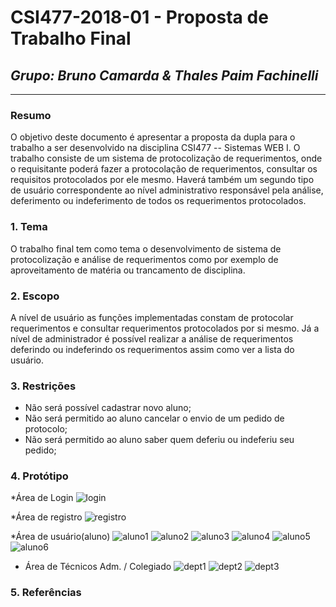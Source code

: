 # **CSI477-2018-01 - Proposta de Trabalho Final**
## *Grupo: Bruno Camarda & Thales Paim Fachinelli*

--------------

<!-- Descrever um resumo sobre o trabalho. -->

### Resumo
O objetivo deste documento é apresentar a proposta da dupla para o trabalho a ser desenvolvido na disciplina CSI477 -- Sistemas WEB I. O trabalho consiste de um sistema de protocolização de requerimentos, onde o requisitante poderá fazer a protocolação de requerimentos, consultar os requisitos protocolados por ele mesmo. Haverá também um segundo tipo de usuário correspondente ao nível administrativo responsável pela análise, deferimento ou indeferimento de todos os requerimentos protocolados.

<!-- Apresentar o tema. -->
### 1. Tema

  O trabalho final tem como tema o desenvolvimento de sistema de protocolização e análise de requerimentos como por exemplo de aproveitamento de matéria ou trancamento de disciplina.

<!-- Descrever e limitar o escopo da aplicação. -->
### 2. Escopo

  A nível de usuário as funções implementadas constam de protocolar requerimentos e consultar requerimentos protocolados por si mesmo. Já a nível de administrador é possível realizar a análise de requerimentos deferindo ou indeferindo os requerimentos assim como ver a lista do usuário.

<!-- Apresentar restrições de funcionalidades e de escopo. -->
### 3. Restrições

  * Não será possível cadastrar novo aluno; 
  * Não será permitido ao aluno cancelar o envio de um pedido de protocolo; 
  * Não será permitido ao aluno saber quem deferiu ou indeferiu seu pedido;


<!-- Construir alguns protótipos para a aplicação, disponibilizá-los no Github e descrever o que foi considerado. //-->
### 4. Protótipo
 *Área de Login
![login](https://github.com/UFOP-CSI477/2018-01-trabalho-final-protocolizacao-de-requerimentos-colegiado/blob/master/images/login.png)

*Área de registro
![registro](https://github.com/UFOP-CSI477/2018-01-trabalho-final-protocolizacao-de-requerimentos-colegiado/blob/master/images/registro.png)

*Área de usuário(aluno)
![aluno1](https://github.com/UFOP-CSI477/2018-01-trabalho-final-protocolizacao-de-requerimentos-colegiado/blob/master/images/homeusuariomenu.png)
![aluno2](https://github.com/UFOP-CSI477/2018-01-trabalho-final-protocolizacao-de-requerimentos-colegiado/blob/master/images/fazersolicitacao.png)
![aluno3](https://github.com/UFOP-CSI477/2018-01-trabalho-final-protocolizacao-de-requerimentos-colegiado/blob/master/images/aproveitamento.png)
![aluno4](https://github.com/UFOP-CSI477/2018-01-trabalho-final-protocolizacao-de-requerimentos-colegiado/blob/master/images/quebrarequisito.png)
![aluno5](https://github.com/UFOP-CSI477/2018-01-trabalho-final-protocolizacao-de-requerimentos-colegiado/blob/master/images/trancamentomatricula.png)
![aluno6](https://github.com/UFOP-CSI477/2018-01-trabalho-final-protocolizacao-de-requerimentos-colegiado/blob/master/images/solicitacoesusuariob.jpeg)

* Área de Técnicos Adm. / Colegiado
![dept1](https://github.com/UFOP-CSI477/2018-01-trabalho-final-protocolizacao-de-requerimentos-colegiado/blob/master/images/admin.png)
![dept2](https://github.com/UFOP-CSI477/2018-01-trabalho-final-protocolizacao-de-requerimentos-colegiado/blob/master/images/analise.png)
![dept3](https://github.com/UFOP-CSI477/2018-01-trabalho-final-protocolizacao-de-requerimentos-colegiado/blob/master/images/listausuarios.png)


### 5. Referências

